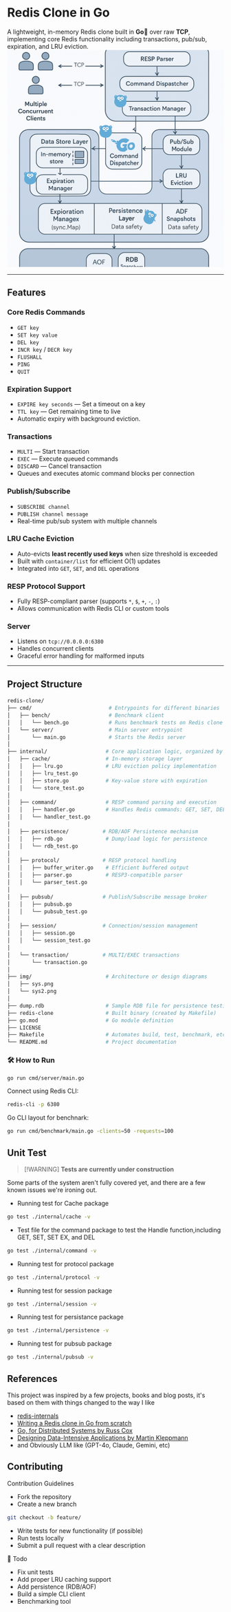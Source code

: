 # Redis Clone in Go

A lightweight, in-memory Redis clone built in **Go**🐹 over raw **TCP**, implementing core Redis functionality including transactions, pub/sub, expiration, and LRU eviction.
[![System Architecture(Created by GPT-4o)](img/sys2.png)](https://github.com/Sagor0078/redis-clone)

---

## Features

### Core Redis Commands
- `GET key`
- `SET key value`
- `DEL key`
- `INCR key` / `DECR key`
- `FLUSHALL`
- `PING`
- `QUIT`

### Expiration Support
- `EXPIRE key seconds` — Set a timeout on a key
- `TTL key` — Get remaining time to live
- Automatic expiry with background eviction.

### Transactions
- `MULTI` — Start transaction
- `EXEC` — Execute queued commands
- `DISCARD` — Cancel transaction
- Queues and executes atomic command blocks per connection

### Publish/Subscribe
- `SUBSCRIBE channel`
- `PUBLISH channel message`
- Real-time pub/sub system with multiple channels

### LRU Cache Eviction
- Auto-evicts **least recently used keys** when size threshold is exceeded
- Built with `container/list` for efficient O(1) updates
- Integrated into `GET`, `SET`, and `DEL` operations

### RESP Protocol Support
- Fully RESP-compliant parser (supports `*`, `$`, `+`, `-`, `:`)
- Allows communication with Redis CLI or custom tools

### Server
- Listens on `tcp://0.0.0.0:6380`
- Handles concurrent clients
- Graceful error handling for malformed inputs

---

## Project Structure

```bash
redis-clone/
├── cmd/                         # Entrypoints for different binaries
│   ├── bench/                   # Benchmark client
│   │   └── bench.go             # Runs benchmark tests on Redis clone
│   └── server/                  # Main server entrypoint
│       └── main.go              # Starts the Redis server
│
├── internal/                   # Core application logic, organized by domain
│   ├── cache/                  # In-memory storage layer
│   │   ├── lru.go              # LRU eviction policy implementation
│   │   ├── lru_test.go
│   │   ├── store.go            # Key-value store with expiration
│   │   └── store_test.go
│
│   ├── command/                # RESP command parsing and execution
│   │   ├── handler.go          # Handles Redis commands: GET, SET, DEL, etc.
│   │   └── handler_test.go
│
│   ├── persistence/           # RDB/AOF Persistence mechanism
│   │   ├── rdb.go              # Dump/load logic for persistence
│   │   └── rdb_test.go
│
│   ├── protocol/              # RESP protocol handling
│   │   ├── buffer_writer.go    # Efficient buffered output
│   │   ├── parser.go           # RESP3-compatible parser
│   │   └── parser_test.go
│
│   ├── pubsub/                # Publish/Subscribe message broker
│   │   ├── pubsub.go
│   │   └── pubsub_test.go
│
│   ├── session/               # Connection/session management
│   │   ├── session.go
│   │   └── session_test.go
│
│   └── transaction/           # MULTI/EXEC transactions
│       └── transaction.go
│
├── img/                        # Architecture or design diagrams
│   ├── sys.png
│   └── sys2.png
│
├── dump.rdb                    # Sample RDB file for persistence testing
├── redis-clone                 # Built binary (created by Makefile)
├── go.mod                      # Go module definition
├── LICENSE
├── Makefile                    # Automates build, test, benchmark, etc.
└── README.md                   # Project documentation

```

### 🛠️ How to Run

```bash
go run cmd/server/main.go
```
Connect using Redis CLI:
```bash
redis-cli -p 6380
```
 Go CLI layout for benchnark:
 ```bash
go run cmd/benchmark/main.go -clients=50 -requests=100
 ```

## Unit Test

> \[!WARNING\]
> **Tests are currently under construction**   


Some parts of the system aren't fully covered yet, and there are a few known issues we're ironing out.

- Running test for Cache package

```bash
go test ./internal/cache -v
```
- Test file for the command package to test the Handle function,including GET, SET, SET EX, and DEL

```bash
go test ./internal/command -v
```
- Running test for protocol package 
```bash
go test ./internal/protocol -v
```
- Running test for session package
```bash
go test ./internal/session -v
```
- Running test for persistance package
```bash
go test ./internal/persistence -v
```
- Running test for pubsub package
```bash
go test ./internal/pubsub -v
```

## References
This project was inspired by a few projects, books and blog posts, it's based on them with things changed to the way I like
- [redis-internals](https://github.com/zpoint/Redis-Internals/tree/5.0?tab=readme-ov-file)
- [Writing a Redis clone in Go from scratch](https://mliezun.github.io/2023/04/08/redis-clone.html)
- [Go, for Distributed Systems by Russ Cox](https://go.dev/talks/2013/distsys.slide#1)
- [Designing Data-Intensive Applications by Martin Kleppmann](https://www.amazon.com/Designing-Data-Intensive-Applications-Reliable-Maintainable/dp/1449373321)
- and Obviously LLM like (GPT-4o, Claude, Gemini, etc)


## Contributing
Contribution Guidelines

- Fork the repository
- Create a new branch
```bash
git checkout -b feature/
```
- Write tests for new functionality (if possible)
- Run tests locally
- Submit a pull request with a clear description


📌 Todo

- Fix unit tests 
- Add proper LRU caching support 
- Add persistence (RDB/AOF) 
- Build a simple CLI client 
- Benchmarking tool 

